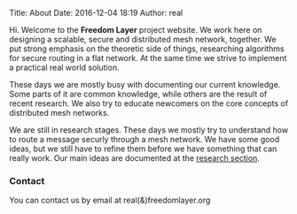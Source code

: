 Title: About
Date: 2016-12-04 18:19
Author: real

Hi. Welcome to the **Freedom Layer** project website.  We work here on designing a
scalable, secure and distributed mesh network, together. We put strong
emphasis on the theoretic side of things, researching algorithms for secure
routing in a flat network. At the same time we strive to implement a practical
real world solution.

These days we are mostly busy with documenting our current knowledge. Some
parts of it are common knowledge, while others are the result of recent
research. We also try to educate newcomers on the core concepts of distributed
mesh networks.

We are still in research stages. These days we mostly try to understand how to
route a message securly through a mesh network. We have some good ideas, but we
still have to refine them before we have something that can really work.  Our
main ideas are documented at the [research
section]({filename}/pages/research.mdown).

### Contact

You can contact us by email at real(&)freedomlayer.org
